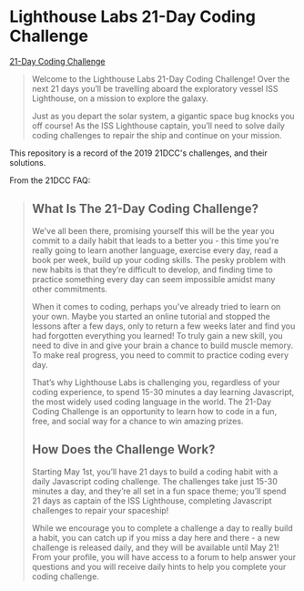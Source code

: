 # Lighthouse Labs 21-Day Coding Challenge

[21-Day Coding Challenge](https://coding-challenge.lighthouselabs.ca/)

>Welcome to the Lighthouse Labs 21-Day Coding Challenge! Over the next 21 days you’ll be travelling aboard the exploratory vessel ISS Lighthouse, on a mission to explore the galaxy.
>
>Just as you depart the solar system, a gigantic space bug knocks you off course! As the ISS Lighthouse captain, you’ll need to solve daily coding challenges to repair the ship and continue on your mission.

This repository is a record of the 2019 21DCC's challenges, and their solutions.

From the 21DCC FAQ:

>## What Is The 21-Day Coding Challenge?
>
>We've all been there, promising yourself this will be the year you commit to a daily habit that leads to a better you - this time you're really going to learn another language, exercise every day, read a book per week, build up your coding skills. The pesky problem with new habits is that they’re difficult to develop, and finding time to practice something every day can seem impossible amidst many other commitments.
>
>When it comes to coding, perhaps you've already tried to learn on your own. Maybe you started an online tutorial and stopped the lessons after a few days, only to return a few weeks later and find you had forgotten everything you learned! To truly gain a new skill, you need to dive in and give your brain a chance to build muscle memory. To make real progress, you need to commit to practice coding every day.
>
>That’s why Lighthouse Labs is challenging you, regardless of your coding experience, to spend 15-30 minutes a day learning Javascript, the most widely used coding language in the world. The 21-Day Coding Challenge is an opportunity to learn how to code in a fun, free, and social way for a chance to win amazing prizes.
>
>## How Does the Challenge Work?
>
>Starting May 1st, you’ll have 21 days to build a coding habit with a daily Javascript coding challenge. The challenges take just 15-30 minutes a day, and they’re all set in a fun space theme; you’ll spend 21 days as captain of the ISS Lighthouse, completing Javascript challenges to repair your spaceship!
>
>While we encourage you to complete a challenge a day to really build a habit, you can catch up if you miss a day here and there - a new challenge is released daily, and they will be available until May 21! From your profile, you will have access to a forum to help answer your questions and you will receive daily hints to help you complete your coding challenge.

